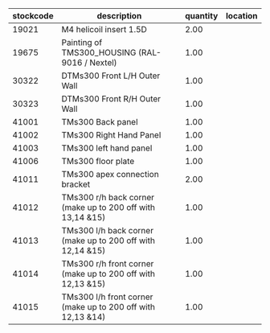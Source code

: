 |stockcode|description|quantity|location|
|---------|-----------|--------|--------|
|19021|M4 helicoil insert 1.5D|2.00||
|19675|Painting of TMS300_HOUSING (RAL-9016 / Nextel)|1.00||
|30322|DTMs300 Front L/H Outer Wall|1.00||
|30323|DTMs300 Front R/H Outer Wall|1.00||
|41001|TMs300 Back panel|1.00||
|41002|TMs300 Right Hand Panel|1.00||
|41003|TMs300 left hand panel|1.00||
|41006|TMs300 floor plate|1.00||
|41011|TMs300 apex connection bracket|2.00||
|41012|TMs300 r/h back corner (make up to 200 off with 13,14 &15)|1.00||
|41013|TMs300 l/h back corner (make up to 200 off with 12,14 &15)|1.00||
|41014|TMs300 r/h front corner (make up to 200 off with 12,13 &15)|1.00||
|41015|TMs300 l/h front corner (make up to 200 off with 12,13 &14)|1.00||
